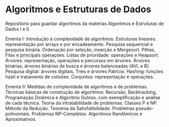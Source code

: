 # Algoritmos e Estruturas de Dados

Repositório para guardar algoritmos da matérias Algoritmos e Estruturas de Dados I e II.

Ementa I: Introdução à complexidade de algoritmos. Estruturas lineares: representação por arrays e por encadeamento. Pesquisa sequencial e pesquisa binária. Ordenação por seleção, inserção e Mergesort. Pilhas, Filas e principais operações. Listas de prioridade: operações e Heapsort. Árvores: representação, operações e percursos em árvores. Árvores binárias, árvores binárias de busca e árvores balanceadas (AVL e B). Pesquisa digital: árvores digitais, Tries e árvores Patrícia. Hashing: funções hash e tratamento de colisões. Conjuntos: representação e operações.

Ementa II: Medidas de complexidade de algoritmos e de problemas. Técnicas básicas de construção de algoritmos: Recursão, Backtracking, Programação Dinâmica e Algoritmo Guloso, com exemplificação e análise de cada técnica. Teoria da intratabilidade de problemas. Classes P e NP. Método da Redução. Teorema da Satisfatibilidade. Problemas pseudo-polinomiais. Problemas NP-Completos. Algoritmos Randômicos e Aproximativos.
